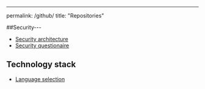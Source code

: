 ---
permalink: /github/
title: "Repositories"

##Security---
- [Security architecture](https://github.com/Pettersson-dev/Security-architecture)
- [Security questionaire](https://github.com/Pettersson-dev/Security-questionnaire)

## Technology stack
- [Language selection](https://github.com/Pettersson-dev/Language-selection)
